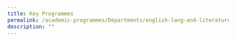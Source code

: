```yaml
---
title: Key Programmes
permalink: /academic-programmes/Departments/english-lang-and-literature/key-programmes/permalink
description: ""
---
```

